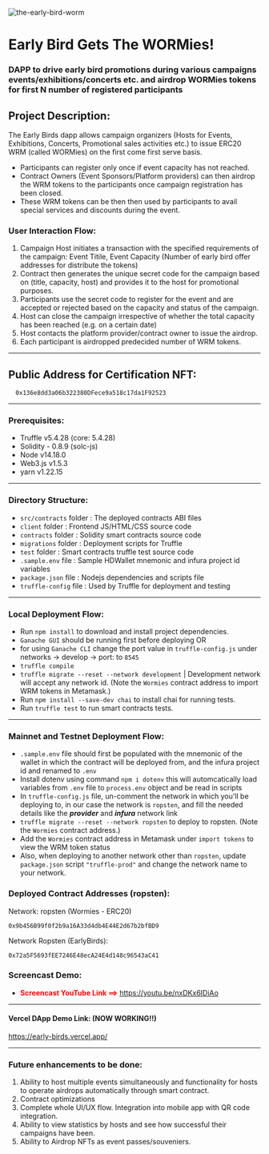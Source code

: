 ![the-early-bird-worm](https://user-images.githubusercontent.com/3909523/149627743-7b996565-99b1-4275-aa27-9318aad17112.jpg)

# Early Bird Gets The WORMies!

### DAPP to drive early bird promotions during various campaigns events/exhibitions/concerts etc. and airdrop WORMies tokens for first N number of registered participants
## Project Description: 
The Early Birds dapp allows campaign organizers (Hosts for Events, Exhibitions, Concerts, Promotional sales activities etc.) to issue ERC20 WRM (called WORMies) on the first come first serve basis. 
- Participants can register only once if event capacity has not reached.
- Contract Owners (Event Sponsors/Platform providers) can then airdrop the WRM tokens to the participants once campaign registration has been closed.
- These WRM tokens can be then then used by participants to avail special services and discounts during the event. 
### User Interaction Flow: 

1. Campaign Host initiates a transaction with the specified requirements of the campaign: Event Titile, Event Capacity (Number of early bird offer addresses for distribute the tokens) 
2. Contract then generates the unique secret code for the campaign based on (title, capacity, host) and provides it to the host for promotional purposes.
3. Participants use the secret code to register for the event and are accepted or rejected based on the capacity and status of the campaign.
4. Host can close the campaign irrespective of whether the total capacity has been reached (e.g. on a certain date)
5. Host contacts the platform provider/contract owner to issue the airdrop.
6. Each participant is airdropped predecided number of WRM tokens.
---
  ## Public Address for Certification NFT:
```
  0x136e8dd3a06b322380DFece9a518c17da1F92523
 ```

--- 
### Prerequisites: 

* Truffle v5.4.28 (core: 5.4.28)
* Solidity - 0.8.9 (solc-js)
* Node v14.18.0
* Web3.js v1.5.3
* yarn v1.22.15

---
### Directory Structure:

* `src/contracts` folder : The deployed contracts ABI files
* `client` folder : Frontend JS/HTML/CSS source code 
* `contracts` folder : Solidity smart contracts source code
* `migrations` folder : Deployment scripts for Truffle
* `test` folder : Smart contracts truffle test source code
* `.sample.env` file : Sample HDWallet mnemonic and infura project id variables
* `package.json` file : Nodejs dependencies and scripts file
* `truffle-config` file : Used by Truffle for deployment and testing
---
### Local Deployment Flow: 

* Run ```npm install``` to download and install project dependencies.
* ```Ganache GUI``` should be running first before deploying OR 
*  for using ```Ganache CLI``` change the port value in ```truffle-config.js``` under networks -> develop -> port: to ```8545```
* ```truffle compile```
* ```truffle migrate --reset --network development``` | Development network will accept any network id. (Note the ```Wormies``` contract address to import WRM tokens in Metamask.)
* Run ```npm install --save-dev chai``` to install chai for running tests.
* Run ```truffle test``` to run smart contracts tests.
---
### Mainnet and Testnet Deployment Flow: 

* ```.sample.env``` file should first be populated with the mnemonic of the wallet in which the contract will be deployed from, and the infura project id and renamed to ```.env```
* Install dotenv using command ```npm i dotenv``` this will automcatically load variables from ```.env``` file to ```process.env``` object and be read in scripts
* In ```truffle-config.js``` file, un-comment the network in which you'll be deploying to, in our case the network is `ropsten`, and fill the needed details like the ***provider*** and ***infura*** network link
* ```truffle migrate --reset --network ropsten``` to deploy to ropsten. (Note the ```Wormies``` contract address.)
* Add the ```Wormies``` contract address in Metamask under ```import tokens``` to view the WRM token status
* Also, when deploying to another network other than `ropsten`, update `package.json` script `"truffle-prod"` and change the network name to your network.


### Deployed Contract Addresses (ropsten):
Network: ropsten (Wormies - ERC20)
```
0x9b456B99f0f2b9a16A33d4db4E44E2d67b2bfBD9
```
Network Ropsten (EarlyBirds):
```
0x72a5F5693fEE7246E48ecA24E4d148c96543aC41
```
### Screencast Demo: 

* <span style="color:red"> **Screencast YouTube Link ==>** https://youtu.be/nxDKx6IDiAo </span>


---
#### Vercel DApp Demo Link: (NOW WORKING!!)
https://early-birds.vercel.app/ 


---
### Future enhancements to be done:
1. Ability to host multiple events simultaneously and functionality for hosts to operate airdrops automatically through smart contract. 
2. Contract optimizations
3. Complete whole UI/UX flow. Integration into mobile app with QR code integration.
4. Ability to view statistics by hosts and see how successful their campaigns have been.
5. Ability to Airdrop NFTs as event passes/souveniers.
